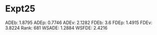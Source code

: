 # Expt25

ADEb: 1.8795
ADEp: 0.7746
ADEv: 2.1282
FDEb: 3.6
FDEp: 1.4915
FDEv: 3.8224
Rank: 681
WSADE: 1.2884
WSFDE: 2.4216